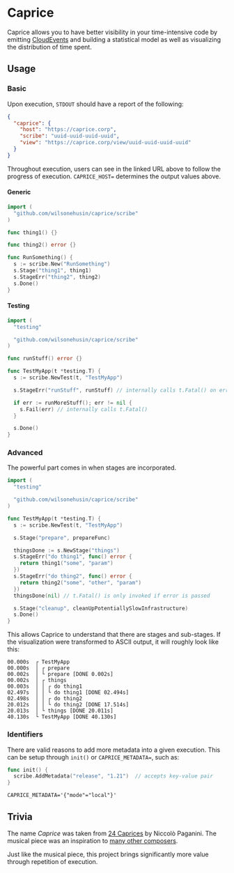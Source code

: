 # Caprice

Caprice allows you to have better visibility in your time-intensive code by emitting [CloudEvents](https://cloudevents.io/) and building a statistical model as well as visualizing the distribution of time spent.

## Usage

### Basic

Upon execution, `STDOUT` should have a report of the following:

```json
{
  "caprice": {
    "host": "https://caprice.corp",
    "scribe": "uuid-uuid-uuid-uuid",
    "view": "https://caprice.corp/view/uuid-uuid-uuid-uuid"
  }
}
```

Throughout execution, users can see in the linked URL above to follow the progress of execution. `CAPRICE_HOST=` determines the output values above.

#### Generic

```go
import (
  "github.com/wilsonehusin/caprice/scribe"
)

func thing1() {}

func thing2() error {}

func RunSomething() {
  s := scribe.New("RunSomething")
  s.Stage("thing1", thing1)
  s.StageErr("thing2", thing2)
  s.Done()
}
```

#### Testing

```go
import (
  "testing"

  "github.com/wilsonehusin/caprice/scribe"
)

func runStuff() error {}

func TestMyApp(t *testing.T) {
  s := scribe.NewTest(t, "TestMyApp")

  s.StageErr("runStuff", runStuff) // internally calls t.Fatal() on error

  if err := runMoreStuff(); err != nil {
    s.Fail(err) // internally calls t.Fatal()
  }

  s.Done()
}
```

### Advanced

The powerful part comes in when stages are incorporated.

```go
import (
  "testing"

  "github.com/wilsonehusin/caprice/scribe"
)

func TestMyApp(t *testing.T) {
  s := scribe.NewTest(t, "TestMyApp")

  s.Stage("prepare", prepareFunc)

  thingsDone := s.NewStage("things")
  s.StageErr("do thing1", func() error {
    return thing1("some", "param")
  })
  s.StageErr("do thing2", func() error {
    return thing2("some", "other", "param")
  })
  thingsDone(nil) // t.Fatal() is only invoked if error is passed

  s.Stage("cleanup", cleanUpPotentiallySlowInfrastructure)
  s.Done()
}
```

This allows Caprice to understand that there are stages and sub-stages.
If the visualization were transformed to ASCII output, it will roughly look like this:

```
00.000s  ┌ TestMyApp
00.000s  │ ┌ prepare
00.002s  │ └ prepare [DONE 0.002s]
00.002s  │ ┌ things
00.003s  │ │ ┌ do thing1
02.497s  │ │ └ do thing1 [DONE 02.494s]
02.498s  │ │ ┌ do thing2
20.012s  │ │ └ do thing2 [DONE 17.514s]
20.013s  │ └ things [DONE 20.011s]
40.130s  └ TestMyApp [DONE 40.130s]
```

### Identifiers

There are valid reasons to add more metadata into a given execution.
This can be setup through `init()` or `CAPRICE_METADATA=`,  such as:

```go
func init() {
  scribe.AddMetadata("release", "1.21")  // accepts key-value pair
}
```

```
CAPRICE_METADATA='{"mode"="local"}'
```

## Trivia

The name _Caprice_ was taken from [24 Caprices](https://en.wikipedia.org/wiki/24_Caprices_for_Solo_Violin_(Paganini)) by Niccolò Paganini.
The musical piece was an inspiration to [many other composers](https://en.wikipedia.org/wiki/Niccol%C3%B2_Paganini#Compositions).

Just like the musical piece, this project brings significantly more value through repetition of execution.
